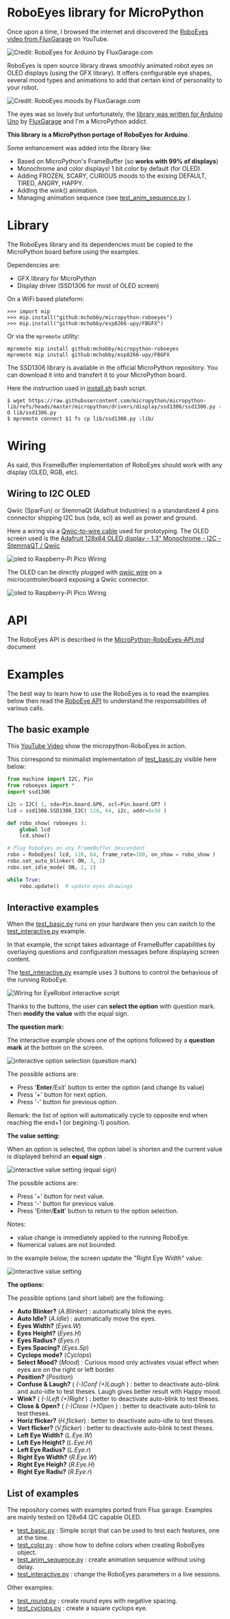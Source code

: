 # RoboEyes library for MicroPython

Once upon a time, I browsed the internet and discovered the [RoboEyes video from FluxGarage](https://www.youtube.com/playlist?list=PLD2oXF44y-hLKjw_es2Vw1ycwBRNZ6ceE) on YouTube.

![Credit: RoboEyes for Arduino by [FluxGarage.com](https://www.fluxgarage.com/index.php)](docs/_static/roboeyes-01.jpg)


RoboEyes is open source library draws smoothly animated robot eyes on OLED displays (using the GFX library). It offers configurable eye shapes, several mood types and animations to add that certain kind of personality to your robot.

![Credit: RoboEyes moods by [FluxGarage.com](https://www.fluxgarage.com/index.php)](docs/_static/roboeyes-00.jpg)


The eyes was so lovely but unfortunately, the [library was written for Arduino Uno](https://github.com/FluxGarage/RoboEyes) by [FluxGarage](https://www.fluxgarage.com/index.php) and I'm a MicroPython addict.

__This library is a MicroPython portage of RoboEyes for Arduino__. 

Some enhancement was added into the library like:

* Based on MicroPython's FrameBuffer (so __works with 99% of displays__)
* Monochrome and color displays! 1 bit color by default (for OLED).
* Adding FROZEN, SCARY, CURIOUS moods to the exising DEFAULT, TIRED, ANGRY, HAPPY.
* Adding the wink() animation.
* Managing animation sequence (see [test_anim_sequence.py](examples/test_anim_sequence.py) ).

# Library 

The RoboEyes library and its dependencies must be copied to the MicroPython board before using the examples.

Dependencies are:

* GFX library for MicroPython
* Display driver (SSD1306 for most of OLED screen)

On a WiFi based plateform:
```
>>> import mip
>>> mip.install("github:mchobby/micropython-roboeyes")
>>> mip.install("github:mchobby/esp8266-upy/FBGFX")
```

Or via the `mpremote` utility:
```
mpremote mip install github:mchobby/micropython-roboeyes
mpremote mip install github:mchobby/esp8266-upy/FBGFX
```

The SSD1306 library is available in the official MicroPython repository. You can download it into and transfert it to your MicroPython board. 

Here the instruction used in [install.sh](install.sh) bash script.

```
$ wget https://raw.githubusercontent.com/micropython/micropython-lib/refs/heads/master/micropython/drivers/display/ssd1306/ssd1306.py -O lib/ssd1306.py
$ mpremote connect $1 fs cp lib/ssd1306.py :lib/
```


# Wiring 
As said, this FrameBuffer implementation of RoboEyes should work with any display (OLED, RGB, etc).

## Wiring to I2C OLED
Qwiic (SparFun) or StemmaQt (Adafruit Industries) is a standardized 4 pins connector shipping I2C bus (sda, scl) as well as power and ground.

Here a wiring via a [Qwiic-to-wire cable](https://shop.mchobby.be/fr/jst-sh/2429-cable-jst-sh-4-poles-vers-broches-males-150mm-stemma-qt-qwiic-3232100024298-adafruit.html) used for prototyping. The OLED screen used is the [Adafruit 128x64 OLED display - 1.3" Monochrome - I2C - StemmaQT / Qwiic](https://shop.mchobby.be/fr/afficheur-lcd-tft-oled/307-afficheur-oled-128x64-13-monochrome-i2c-stemmaqt-qwiic-3232100003071-adafruit.html)

![oled to Raspberry-Pi Pico Wiring](docs/_static/qwiic-oled-to-pico-rp2040.jpg)

The OLED can be directly plugged with [qwiic wire](https://shop.mchobby.be/fr/jst-sh/2112-cable-jst-sh-4-poles-100mm-stemma-qt-qwiic-3232100021129-adafruit.html) on a microcontroler/board exposing a Qwiic connector.

![oled to Raspberry-Pi Pico Wiring](docs/_static/qwiic-stemmaQt.jpg)

# API

The RoboEyes API is described in the [MicroPython-RoboEyes-API.md](MicroPython-RoboEyes-API.md) document

# Examples

The best way to learn how to use the RoboEyes is to read the examples below then read the [RoboEye API](MicroPython-RoboEyes-API.md) to understand the responsabilities of various calls.

## The basic example

This [YouTube Video](https://youtu.be/Ma5l_pvi8W8) show the micropython-RoboEyes in action.

This correspond to minimalist implementation of [test_basic.py](examples/test_basic.py) visible here below:

``` python
from machine import I2C, Pin
from roboeyes import *
import ssd1306

i2c = I2C( 1, sda=Pin.board.GP6, scl=Pin.board.GP7 )
lcd = ssd1306.SSD1306_I2C( 128, 64, i2c, addr=0x3d )

def robo_show( roboeyes ):
	global lcd
	lcd.show()

# Plug RoboEyes on any FrameBuffer descendant
robo = RoboEyes( lcd, 128, 64, frame_rate=100, on_show = robo_show )
robo.set_auto_blinker( ON, 3, 2) 
robo.set_idle_mode( ON, 2, 2) 

while True:
	robo.update()  # update eyes drawings 
```

## Interactive examples

When the [test_basic.py](examples/test_basic.py) runs on your hardware then you can switch to the [test_interactive.py](examples/test_interactive.py) example.

In that example, the script takes advantage of FrameBuffer capabilities by overlaying questions and configuration messages before displaying screen content.

The [test_interactive.py](examples/test_interactive.py) example uses 3 buttons to control the behavious of the running RoboEye.

![Wiring for EyeRobot interactive script](docs/_static/pico-interactive.jpg)

Thanks to the buttons, the user can __select the option__ with question mark. Then __modify the value__ with the equal sign.

__The question mark:__

The interactive example shows one of the options followed by a __question mark__ at the bottom on the screen.

![interactive option selection (question mark)](docs/_static/interactive-question-00.jpg)

The possible actions are:

* Press '__Enter__/Exit' button to enter the option (and change its value)
* Press '+' button for next option.
* Press '-' button for previous option.

Remark: the list of option will automatically cycle to opposite end when reaching the end+1 (or begining-1) position.

__The value setting:__

When an option is selected, the option label is shorten and the current value is displayed behind an __equal sign__ .

![interactive value setting (equal sign)](docs/_static/interactive-value-00.jpg)

The possible actions are:

* Press '+' button for next value.
* Press '-' button for previous value.
* Press 'Enter/__Exit__' button to return to the option selection.

Notes:

* value change is immediately applied to the running RoboEye.
* Numerical values are not bounded.

In the example below, the screen update the "Right Eye Width" value:

![interactive value setting](docs/_static/interactive-value-01.jpg)

__The options:__

The possible options (and short label) are the following:

* __Auto Blinker?__ (_A.Blinker_) : automatically blink the eyes.
* __Auto Idle?__ (_A.Idle_) : automatically move the eyes.
* __Eyes Width?__ (_Eyes.W_)
* __Eyes Height?__ (_Eyes.H_)
* __Eyes Radius?__ (_Eyes.r_)
* __Eyes Spacing?__ (_Eyes.Sp_)  
* __Cyclops mode?__ (_Cyclops_)
* __Select Mood?__ (_Mood_) : Curious mood only activates visual effect when eyes are on the right or left border.
* __Position?__ (_Position_)
* __Confuse & Laugh?__ ( _(-)Conf (+)Laugh_ ) : better to deactivate auto-blink and auto-idle to test theses. Laugh gives better result with Happy mood.
* __Wink?__ ( _(-)Left (+)Right_ ) : better to deactivate auto-blink to test theses. 
* __Close & Open?__ ( _(-)Close (+)Open_ ) : better to deactivate auto-blink to test theses. 
* __Horiz flicker?__ (_H.flicker_) : better to deactivate auto-idle to test theses. 
* __Vert flicker?__ (_V.flicker_) : better to deactivate auto-blink to test theses. 
* __Left Eye Width?__ (_L.Eye.W_)
* __Left Eye Height?__ (_L.Eye.H_)
* __Left Eye Radius?__ (_L.Eye.r_)
* __Right Eye Width?__ (_R.Eye.W_)
* __Right Eye Heigh?__ (_R.Eye.H_)
* __Right Eye Radiu?__ (_R.Eye.r_)


## List of examples

The repository comes with examples ported from Flux garage. Examples are mainly tested on 128x64 I2C capable OLED.

* [test_basic.py](examples/test_basic.py) : Simple script that can be used to test each features, one at the time.
* [test_color.py](examples/test_color.py) : show how to define colors when creating RoboEyes object.
* [test_anim_sequence.py](examples/test_anim_sequence.py) : create animation sequence without using delay.
* [test_interactive.py](examples/test_interactive.py) : change the RoboEyes parameters in a live sessions.

Other examples:

* [test_round.py](examples/test_round.py) : create round eyes with negative spacing.
* [test_cyclops.py](examples/test_cyclops.py) : create a square cyclops eye.